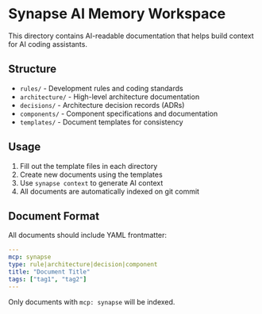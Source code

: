 # Synapse AI Memory Workspace

This directory contains AI-readable documentation that helps build context for AI coding assistants.

## Structure

- `rules/` - Development rules and coding standards
- `architecture/` - High-level architecture documentation
- `decisions/` - Architecture decision records (ADRs)
- `components/` - Component specifications and documentation
- `templates/` - Document templates for consistency

## Usage

1. Fill out the template files in each directory
2. Create new documents using the templates
3. Use `synapse context` to generate AI context
4. All documents are automatically indexed on git commit

## Document Format

All documents should include YAML frontmatter:

```yaml
---
mcp: synapse
type: rule|architecture|decision|component
title: "Document Title"
tags: ["tag1", "tag2"]
---
```

Only documents with `mcp: synapse` will be indexed.
